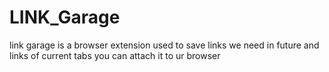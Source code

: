 # LINK_Garage
link garage is a browser extension used to save links we need in future and links of current tabs  you can attach it to ur browser 
